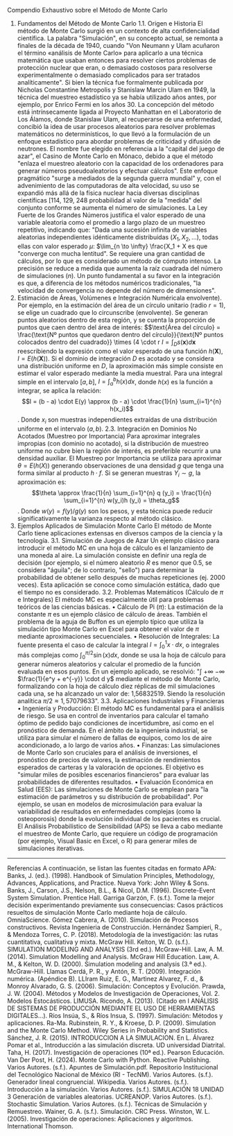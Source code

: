 Compendio Exhaustivo sobre el Método de Monte Carlo
1. Fundamentos del Método de Monte Carlo
1.1. Origen e Historia
El método de Monte Carlo surgió en un contexto de alta confidencialidad científica. La palabra "Simulación", en su concepto actual, se remonta a finales de la década de 1940, cuando "Von Neumann y Ulam acuñaron el término «análisis de Monte Carlo» para aplicarlo a una técnica matemática que usaban entonces para resolver ciertos problemas de protección nuclear que eran, o demasiado costosos para resolverse experimentalmente o demasiado complicados para ser tratados analíticamente".
Si bien la técnica fue formalmente publicada por Nicholas Constantine Metropolis y Stanislaw Marcin Ulam en 1949, la técnica del muestreo estadístico ya se había utilizado años antes, por ejemplo, por Enrico Fermi en los años 30. La concepción del método está intrínsecamente ligada al Proyecto Manhattan en el Laboratorio de Los Álamos, donde Stanislaw Ulam, al recuperarse de una enfermedad, concibió la idea de usar procesos aleatorios para resolver problemas matemáticos no determinísticos, lo que llevó a la formulación de un enfoque estadístico para abordar problemas de criticidad y difusión de neutrones.
El nombre fue elegido en referencia a la "capital del juego de azar", el Casino de Monte Carlo en Mónaco, debido a que el método "enlaza el muestreo aleatorio con la capacidad de los ordenadores para generar números pseudoaleatorios y efectuar cálculos". Este enfoque pragmático "surge a mediados de la segunda guerra mundial" y, con el advenimiento de las computadoras de alta velocidad, su uso se expandió más allá de la física nuclear hacia diversas disciplinas científicas [114, 129, 248 probabilidad al valor de la "medida" del conjunto conforme se aumenta el número de simulaciones. La Ley Fuerte de los Grandes Números justifica el valor esperado de una variable aleatoria como el promedio a largo plazo de un muestreo repetitivo, indicando que:
"Dada una sucesión infinita de variables aleatorias independientes idénticamente distribuidas ($X_1, X_2, \dots$), todas ellas con valor esperado $\mu$: $\lim_{n \to \infty} \frac{X_1 + X es que "converge con mucha lentitud". Se requiere una gran cantidad de cálculos, por lo que es considerado un método de cómputo intenso. La precisión se reduce a medida que aumenta la raíz cuadrada del número de simulaciones ($n$). Un punto fundamental a su favor en la integración es que, a diferencia de los métodos numéricos tradicionales, "la velocidad de convergencia no depende del número de dimensiones".
2. Estimación de Áreas, Volúmenes e Integración Numéricala envolvente). Por ejemplo, en la estimación del área de un círculo unitario (radio $r=1$), se elige un cuadrado que lo circunscribe (envolvente). Se generan puntos aleatorios dentro de esta región, y se cuenta la proporción de puntos que caen dentro del área de interés:
$$\text{Área del círculo} = \frac{\text{Nº puntos que quedaron dentro del círculo}}{\text{Nº puntos colocados dentro del cuadrado}} \times (4 \cdot r $I = \int_{D} s(\mathbf{x}) d \mathbf{x}$ reescribiendo la expresión como el valor esperado de una función $h(\mathbf{X})$, $I = E (h(\mathbf{X}))$.
Si el dominio de integración $D$ es acotado y se considera una distribución uniforme en $D$, la aproximación más simple consiste en estimar el valor esperado mediante la media muestral.
Para una integral simple en el intervalo $[a, b]$, $I = \int_{a}^{b} h(x) d x$, donde $h(x)$ es la función a integrar, se aplica la relación:
$$I = (b - a) \cdot E(y) \approx (b - a) \cdot \frac{1}{n} \sum_{i=1}^{n} h(x_i)$$.
Donde $x_i$ son muestras independientes extraídas de una distribución uniforme en el intervalo $(a, b)$.
2.3. Integración en Dominios No Acotados (Muestreo por Importancia)
Para aproximar integrales impropias (con dominio no acotado), si la distribución de muestreo uniforme no cubre bien la región de interés, es preferible recurrir a una densidad auxiliar. El Muestreo por Importancia se utiliza para aproximar $\theta = E (h (X))$ generando observaciones de una densidad $g$ que tenga una forma similar al producto $h \cdot f$. Si se generan muestras $Y_i \sim g$, la aproximación es:
$$\theta \approx \frac{1}{n} \sum_{i=1}^{n} q (y_i) = \frac{1}{n} \sum_{i=1}^{n} w(y_i)h (y_i) = \theta_g$$.
Donde $w(y) = f(y)/g(y)$ son los pesos, y esta técnica puede reducir significativamente la varianza respecto al método clásico.
3. Ejemplos Aplicados de Simulación Monte Carlo
El método de Monte Carlo tiene aplicaciones extensas en diversos campos de la ciencia y la tecnología.
3.1. Simulación de Juegos de Azar
Un ejemplo clásico para introducir el método MC en una hoja de cálculo es el lanzamiento de una moneda al aire. La simulación consiste en definir una regla de decisión (por ejemplo, si el número aleatorio $R$ es menor que 0.5, se considera "águila"; de lo contrario, "sello") para determinar la probabilidad de obtener sello después de muchas repeticiones (ej. 2000 veces). Esta aplicación se conoce como simulación estática, dado que el tiempo no es considerado.
3.2. Problemas Matemáticos (Cálculo de $\pi$ e Integrales)
El método MC es especialmente útil para problemas teóricos de las ciencias básicas.
• Cálculo de Pi ($\pi$): La estimación de la constante $\pi$ es un ejemplo clásico de cálculo de áreas. También el problema de la aguja de Buffon es un ejemplo típico que utiliza la simulación tipo Monte Carlo en Excel para obtener el valor de $\pi$ mediante aproximaciones secuenciales.
• Resolución de Integrales: La fuente presenta el caso de calcular la integral $I = \int_{0}^{1} x \cdot d x$, o integrales más complejas como $\int_{0}^{\pi/2} \sin(x) d x$, donde se usa la hoja de cálculo para generar números aleatorios y calcular el promedio de la función evaluada en esos puntos. En un ejemplo aplicado, se resolvió:
"∫ +∞ −∞ $\frac{1}{e^y + e^{-y}} \cdot d y$ mediante el método de Monte Carlo, formalizando con la hoja de cálculo diez réplicas de mil simulaciones cada una, se ha alcanzado un valor de: 1,56832519. Siendo la resolución analítica $\pi / 2 \approx 1,57079633$".
3.3. Aplicaciones Industriales y Financieras
• Ingeniería y Producción: El método MC es fundamental para el análisis de riesgo. Se usa en control de inventarios para calcular el tamaño óptimo de pedido bajo condiciones de incertidumbre, así como en el pronóstico de demanda. En el ámbito de la ingeniería industrial, se utiliza para simular el número de fallas de equipos, como los de aire acondicionado, a lo largo de varios años.
• Finanzas: Las simulaciones de Monte Carlo son cruciales para el análisis de inversiones, el pronóstico de precios de valores, la estimación de rendimientos esperados de carteras y la valoración de opciones. El objetivo es "simular miles de posibles escenarios financieros" para evaluar las probabilidades de diferentes resultados.
• Evaluación Económica en Salud (EES): Las simulaciones de Monte Carlo se emplean para "la estimación de parámetros y su distribución de probabilidad". Por ejemplo, se usan en modelos de microsimulación para evaluar la variabilidad de resultados en enfermedades complejas (como la osteoporosis) donde la evolución individual de los pacientes es crucial. El Análisis Probabilístico de Sensibilidad (APS) se lleva a cabo mediante el muestreo de Monte Carlo, que requiere un código de programación (por ejemplo, Visual Basic en Excel, o R) para generar miles de simulaciones iterativas.

--------------------------------------------------------------------------------
Referencias
A continuación, se listan las fuentes citadas en formato APA:
Banks, J. (ed.). (1998). Handbook of Simulation Principles, Methodology, Advances, Applications, and Practice. Nueva York: John Wiley & Sons.
Banks, J., Carson, J.S., Nelson, B.L., & Nicol, D.M. (1996). Discrete-Event System Simulation. Prentice Hall.
Garriga Garzón, F. (s.f.). Tome la mejor decisión experimentando previamente sus consecuencias: Casos prácticos resueltos de simulación Monte Carlo mediante hoja de cálculo. OmniaScience.
Gómez Cabrera, A. (2010). Simulación de Procesos constructivos. Revista Ingenieria de Construcción.
Hernández Sampieri, R., & Mendoza Torres, C. P. (2018). Metodología de la investigación: las rutas cuantitativa, cualitativa y mixta. McGraw Hill.
Kelton, W. D. (s.f.). SIMULATION MODELING AND ANALYSIS (3rd ed.). McGraw-Hill.
Law, A. M. (2014). Simulation Modelling and Analysis. McGraw Hill Education.
Law, A. M., & Kelton, W. D. (2000). Simulation modeling and analysis (3.ª ed.). McGraw-Hill.
Llamas Cerdá, P. R., y Antón, R. T. (2009). Integración numérica. (Apéndice B).
LLIram Ruiz, E. G., Martìnez Alvarez, F. d., & Monroy Alvarado, G. S. (2006). Simulación: Conceptos y Evolución.
Prawda, J. W. (2004). Métodos y Modelos de Investigación de Operaciones, Vol. 2. Modelos Estocásticos. LIMUSA.
Ricondo, A. (2013). (Citado en I ANÁLISIS DE SISTEMAS DE PRODUCCIÓN MEDIANTE EL USO DE HERRAMIENTAS DIGITALES...).
Ríos Insúa, S., & Ríos Insua, S. (1997). Simulación: Métodos y aplicaciones. Ra-Ma.
Rubinstein, R. Y., & Kroese, D. P. (2009). Simulation and the Monte Carlo Method. Wiley Series in Probability and Statistics.
Sánchez, J. R. (2015). INTRODUCCION A LA SIMULACION. En L. Álvarez Pomar et al., Introducción a las simulación discreta. UD universidad Diatrital.
Taha, H. (2017). Investigación de operaciones (10ª ed.). Pearson Educación.
Van Der Post, H. (2024). Monte Carlo with Python. Reactive Publishing.
Varios Autores. (s.f.). Apuntes de Simulación.pdf. Repositorio Institucional del Tecnológico Nacional de México (RI - TecNM).
Varios Autores. (s.f.). Generador lineal congruencial. Wikipedia.
Varios Autores. (s.f.). Introducción a la simulación.
Varios Autores. (s.f.). SIMULACIÓN 18 UNIDAD 3 Generación de variables aleatorias. UCREANOP.
Varios Autores. (s.f.). Stochastic Simulation.
Varios Autores. (s.f.). Técnicas de Simulación y Remuestreo.
Wainer, G. A. (s.f.). Simulación. CRC Press.
Winston, W. L. (2005). Investigación de operaciones: Aplicaciones y algoritmos. International Thomson.
